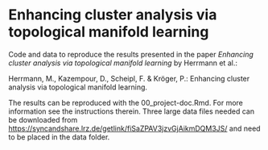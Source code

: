 # Enhancing cluster analysis via topological manifold learning

Code and data to reproduce the results presented in the paper *Enhancing cluster analysis via topological manifold learning* by Herrmann et al.:

Herrmann, M., Kazempour, D., Scheipl, F. & Kröger, P.: Enhancing cluster analysis via topological manifold learning. 

The results can be reproduced with the 00_project-doc.Rmd. For more information see the instructions therein.
Three large data files needed can be downloaded from https://syncandshare.lrz.de/getlink/fiSaZPAV3jzvGjAikmDQM3JS/ and need to be placed in the data folder. 
